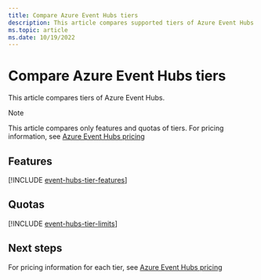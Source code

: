 ```yaml
---
title: Compare Azure Event Hubs tiers
description: This article compares supported tiers of Azure Event Hubs.    
ms.topic: article
ms.date: 10/19/2022
---
```


# Compare Azure Event Hubs tiers 
This article compares tiers of Azure Event Hubs.

> [!NOTE]
> This article compares only features and quotas of tiers. For pricing information, see [Azure Event Hubs pricing](https://azure.microsoft.com/pricing/details/event-hubs/)

## Features
[!INCLUDE [event-hubs-tier-features](./includes/event-hubs-tier-features.md)]

## Quotas
[!INCLUDE [event-hubs-tier-limits](./includes/event-hubs-tier-limits.md)]

## Next steps
For pricing information for each tier, see [Azure Event Hubs pricing](https://azure.microsoft.com/pricing/details/event-hubs/)